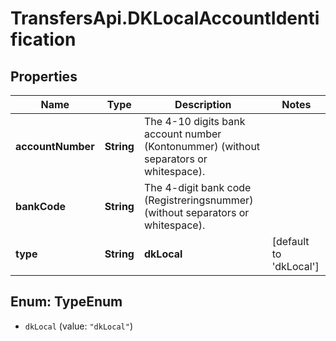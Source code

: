 # TransfersApi.DKLocalAccountIdentification

## Properties

Name | Type | Description | Notes
------------ | ------------- | ------------- | -------------
**accountNumber** | **String** | The 4-10 digits bank account number (Kontonummer) (without separators or whitespace). | 
**bankCode** | **String** | The 4-digit bank code (Registreringsnummer) (without separators or whitespace). | 
**type** | **String** | **dkLocal** | [default to &#39;dkLocal&#39;]



## Enum: TypeEnum


* `dkLocal` (value: `"dkLocal"`)




